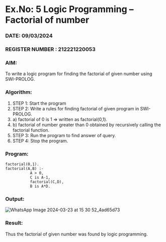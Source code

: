 # Ex.No: 5   Logic Programming – Factorial of number   
### DATE: 09/03/2024                                                                           
### REGISTER NUMBER : 212221220053
### AIM: 
To  write  a logic program for finding the factorial of given number using SWI-PROLOG. 
### Algorithm:
1. STEP 1: Start the program
2. STEP 2:  Write a rules for finding factorial of given program in SWI-PROLOG.
3.   a)	factorial of 0 is 1 => written as factorial(0,1).
4.   b)	factorial of number greater than 0 obtained by recursively calling the factorial    function.
5. STEP 3: Run the program  to find answer of  query.
6. STEP 4: Stop the program.

### Program:

```
factorial(0,1).
factorial(A,B) :-  
           A > 0, 
           C is A-1,
           factorial(C,D),
           B is A*D.
```

### Output:
![WhatsApp Image 2024-03-23 at 15 30 52_4ad65d73](https://github.com/snoopydj911/AI_Lab_2023-24/assets/122033587/2088ad5f-c822-47be-b4dd-43a14215d26c)



### Result:
Thus the factorial of given number was found by logic programming. 
